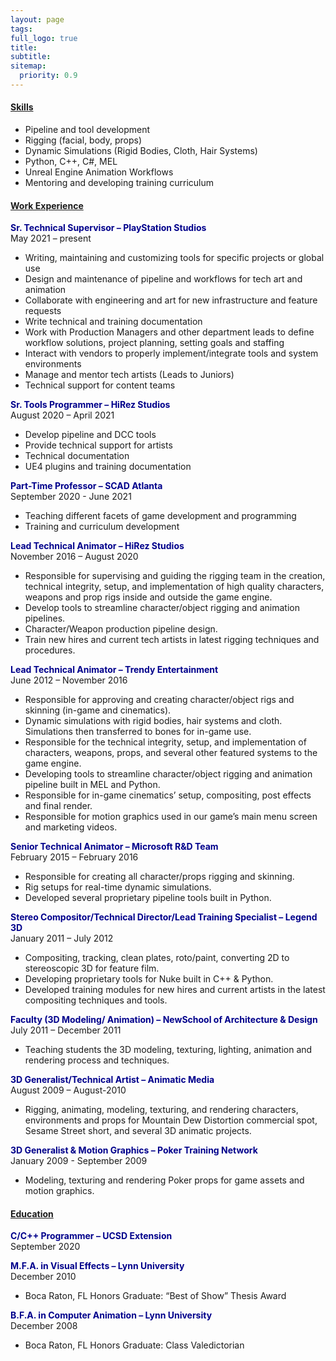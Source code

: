 ```yaml
---
layout: page
tags: 
full_logo: true
title: 
subtitle: 
sitemap:
  priority: 0.9
---
```



#### <u>Skills</u>
* Pipeline and tool development
* Rigging (facial, body, props)
* Dynamic Simulations (Rigid Bodies, Cloth, Hair Systems)
* Python, C++, C#, MEL
* Unreal Engine Animation Workflows
* Mentoring and developing training curriculum

#### <u>Work Experience</u>
<span style="color:#00008B">**Sr. Technical Supervisor – PlayStation Studios**</span><br/>
May 2021 – present
* Writing, maintaining and customizing tools for specific projects or global use
* Design and maintenance of pipeline and workflows for tech art and animation
* Collaborate with engineering and art for new infrastructure and feature requests
* Write technical and training documentation
* Work with Production Managers and other department leads to define workflow solutions, project planning, setting goals and staffing
* Interact with vendors to properly implement/integrate tools and system environments
* Manage and mentor tech artists (Leads to Juniors)
* Technical support for content teams

<span style="color:#00008B">**Sr. Tools Programmer – HiRez Studios**</span><br/>
August 2020 – April 2021
* Develop pipeline and DCC tools
* Provide technical support for artists
* Technical documentation
* UE4 plugins and training documentation

<span style="color:#00008B">**Part-Time Professor – SCAD Atlanta**</span><br/>
September 2020 - June 2021
* Teaching different facets of game development and programming
* Training and curriculum development

<span style="color:#00008B">**Lead Technical Animator – HiRez Studios**</span><br/>
November 2016 – August 2020
* Responsible for supervising and guiding the rigging team in the creation, technical integrity, setup, and implementation of high quality characters, weapons and prop rigs inside and outside the game engine.
* Develop tools to streamline character/object rigging and animation pipelines.
* Character/Weapon production pipeline design.
* Train new hires and current tech artists in latest rigging techniques and procedures.

<span style="color:#00008B">**Lead Technical Animator – Trendy Entertainment**</span><br/>
June 2012 – November 2016
* Responsible for approving and creating character/object rigs and skinning (in-game and cinematics).
* Dynamic simulations with rigid bodies, hair systems and cloth. Simulations then transferred to bones for in-game use.
* Responsible for the technical integrity, setup, and implementation of characters, weapons, props, and several other featured systems to the game engine.
* Developing tools to streamline character/object rigging and animation pipeline built in MEL and Python.
* Responsible for in-game cinematics’ setup, compositing, post effects and final render.
* Responsible for motion graphics used in our game’s main menu screen and marketing videos.

<span style="color:#00008B">**Senior Technical Animator – Microsoft R&D Team**</span><br/>
February 2015 – February 2016
* Responsible for creating all character/props rigging and skinning.
* Rig setups for real-time dynamic simulations.
* Developed several proprietary pipeline tools built in Python.

<span style="color:#00008B">**Stereo Compositor/Technical Director/Lead Training Specialist – Legend 3D**</span><br/>
January 2011 – July 2012
* Compositing, tracking, clean plates, roto/paint, converting 2D to stereoscopic 3D for feature film.
* Developing proprietary tools for Nuke built in C++ & Python.
* Developed training modules for new hires and current artists in the latest compositing techniques and tools.

<span style="color:#00008B">**Faculty (3D Modeling/ Animation) – NewSchool of Architecture & Design**</span><br/>
July 2011 – December 2011
* Teaching students the 3D modeling, texturing, lighting, animation and rendering process and techniques.

<span style="color:#00008B">**3D Generalist/Technical Artist – Animatic Media**</span><br/>
August 2009 – August-2010
* Rigging, animating, modeling, texturing, and rendering characters, environments and props for Mountain Dew Distortion commercial spot, Sesame Street short, and several 3D animatic projects.

<span style="color:#00008B">**3D Generalist & Motion Graphics – Poker Training Network**</span><br/>
January 2009 - September 2009
* Modeling, texturing and rendering Poker props for game assets and motion graphics.

#### <u>Education</u>
<span style="color:#00008B">**C/C++ Programmer – UCSD Extension**</span><br/>
September 2020

<span style="color:#00008B">**M.F.A. in Visual Effects – Lynn University**</span><br/>
December 2010
* Boca Raton, FL Honors Graduate: “Best of Show” Thesis Award

<span style="color:#00008B">**B.F.A. in Computer Animation – Lynn University**</span><br/>
December 2008
* Boca Raton, FL Honors Graduate: Class Valedictorian

